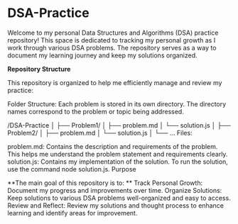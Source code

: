 # DSA-Practice

Welcome to my personal Data Structures and Algorithms (DSA) practice repository! This space is dedicated to tracking my personal growth as I work through various DSA problems. The repository serves as a way to document my learning journey and keep my solutions organized.

**Repository Structure**

This repository is organized to help me efficiently manage and review my practice:

Folder Structure: Each problem is stored in its own directory. The directory names correspond to the problem or topic being addressed.


/DSA-Practice
│
├── Problem1/
│   ├── problem.md
│   └── solution.js
│
├── Problem2/
│   ├── problem.md
│   └── solution.js
│
└── ...
Files:

problem.md: Contains the description and requirements of the problem. This helps me understand the problem statement and requirements clearly.
solution.js: Contains my implementation of the solution. To run the solution, use the command node solution.js.
Purpose

**The main goal of this repository is to:
**
Track Personal Growth: Document my progress and improvements over time.
Organize Solutions: Keep solutions to various DSA problems well-organized and easy to access.
Review and Reflect: Review my solutions and thought process to enhance learning and identify areas for improvement.
